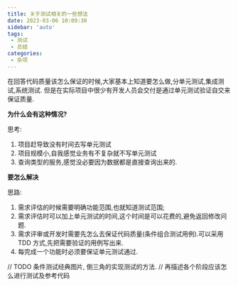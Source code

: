 ```yaml
---
title: 关于测试相关的一些想法
date: 2023-03-06 10:09:30
sidebar: 'auto'
tags:
 - 测试
 - 总结
categories: 
 - 杂项
---
```


在回答代码质量该怎么保证的时候,大家基本上知道要怎么做,分单元测试,集成测试,系统测试. 但是在实际项目中很少有开发人员会交付是通过单元测试验证自交来保证质量.

__为什么会有这种情况?__

思考:
1. 项目赶导致没有时间去写单元测试
2. 项目规模小,自我感觉业务有不复杂就不写单元测试
3. 查询类型的服务,感觉没必要因为数据都是直接查询出来的.

__要怎么解决__

思路:
1. 需求评估的时候需要明确功能范围,也就知道测试范围;
2. 需求评估时可以加上单元测试的时间,这个时间是可以花费的,避免返回修改问题.
3. 需求评审或开发时需要先怎么去保证代码质量(条件组合测试用例).可以采用TDD 方式,先把需要验证的用例写出来.
4. 每完成一个功能时必须要保证单元测试通过.


// TODO 条件测试经典图片, 倒三角的实现测试的方法.
// 再描述各个阶段应该怎么进行测试及参考代码






